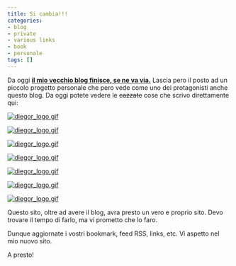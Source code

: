 ```yaml
---
title: Si cambia!!!
categories:
- blog
- private
- various links
- book
- personale
tags: []
---
```

Da oggi [**il mio vecchio blog finisce, se ne va via.**](http://www.diegor.it
"http://diegor.wordpress.com" ) Lascia pero il posto ad un piccolo progetto
personale che pero vede come uno dei protagonisti anche questo blog. Da oggi
potete vedere le ~~cazzate~~ cose che scrivo direttamente qui:

[![diegor_logo.gif]({{site.url}}/images/diegor_logo.gif)](http://www.diegor.it
"http://www.diegor.it" )

[![diegor_logo.gif]({{site.url}}/images/diegor_logo.gif)](http://www.diegor.it
"http://www.diegor.it" )

[![diegor_logo.gif]({{site.url}}/images/diegor_logo.gif)](http://www.diegor.it
"http://www.diegor.it" )

[![diegor_logo.gif]({{site.url}}/images/diegor_logo.gif)](http://www.diegor.it
"http://www.diegor.it" )

[![diegor_logo.gif]({{site.url}}/images/diegor_logo.gif)](http://www.diegor.it
"http://www.diegor.it" )

[![diegor_logo.gif]({{site.url}}/images/diegor_logo.gif)](http://www.diegor.it
"http://www.diegor.it" )

[![diegor_logo.gif]({{site.url}}/images/diegor_logo.gif)](http://www.diegor.it
"http://www.diegor.it" )

Questo sito, oltre ad avere il blog, avra presto un vero e proprio sito. Devo
trovare il tempo di farlo, ma vi prometto che lo faro.

Dunque aggiornate i vostri bookmark, feed RSS, links, etc. Vi aspetto nel mio
nuovo sito.

A presto!

